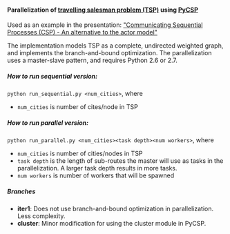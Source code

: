 
#### Parallelization of [travelling salesman problem (TSP)](http://en.wikipedia.org/wiki/Travelling_salesman_problem) using [PyCSP](https://code.google.com/p/pycsp/)

Used as an example in the presentation: ["Communicating Sequential Processes (CSP) - An alternative to the actor model"](http://arild.github.io/csp-presentation)

The implementation models TSP as a complete, undirected weighted graph, and implements the branch-and-bound optimization. The parallelization uses a master-slave pattern, and requires Python 2.6 or 2.7.

##### How to run sequential version:

`python run_sequential.py <num_cities>`, where
  * `num_cities` is number of cites/node in TSP 
  
##### How to run parallel version:  

`python run_parallel.py <num_cities><task depth><num workers>`, where
  * `num_cities` is number of cities/nodes in TSP
  * `task depth` is the length of sub-routes the master will use as tasks in the parallelization. A larger task depth results in more tasks.
  * `num workers` is number of workers that will be spawned


##### Branches
  * **iter1**: Does not use branch-and-bound optimization in parallelization. Less complexity.
  * **cluster**: Minor modification for using the cluster module in PyCSP. 
